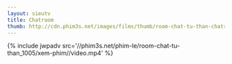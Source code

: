 ```yaml
---
layout: sieutv
title: Chatroom
thumb: http://cdn.phim3s.net/images/films/thumb/room-chat-tu-than-chatroom-2010.jpg
---
```

{% include jwpadv src='//phim3s.net/phim-le/room-chat-tu-than_1005/xem-phim//video.mp4' %}